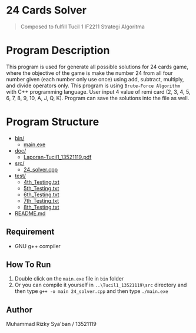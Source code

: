 # 24 Cards Solver
> Composed to fulfill Tucil 1 IF2211 Strategi Algoritma

# Program Description
This program is used for generate all possible solutions for 24 cards game, where the objective of the game is make the number 24 from all four number given (each number only use once) using add, subtract, multiply, and divide operators only. This program is using `Brute-Force Algorithm` with C++ programming language. User input 4 value of remi card (2, 3, 4, 5, 6, 7, 8, 9, 10, A, J, Q, K). Program can save the solutions into the file as well.

# Program Structure
* [bin/](./Tucil1_13521119/bin)
  * [main.exe](./Tucil1_13521119/bin/main.exe)
* [doc/](./Tucil1_13521119/doc)
  * [Laporan-Tucil1_13521119.pdf](./Tucil1_13521119/doc/Laporan-Tucil1_13521119.pdf)
* [src/](./Tucil1_13521119/src)
  * [24_solver.cpp](./Tucil1_13521119/src/24_solver.cpp)
* [test/](./Tucil1_13521119/test)
  * [4th_Testing.txt](./Tucil1_13521119/tree/main/test/4th_Testing.txt)
  * [5th_Testing.txt](./Tucil1_13521119/tree/main/test/5th_Testing.txt)
  * [6th_Testing.txt](./Tucil1_13521119/tree/main/test/6th_Testing.txt)
  * [7th_Testing.txt](./Tucil1_13521119/tree/main/test/7th_Testing.txt)
  * [8th_Testing.txt](./Tucil1_13521119/tree/main/test/8th_Testing.txt)
* [README.md](./Tucil1_13521119/README.md)

## Requirement
- GNU g++ compiler

## How To Run
1. Double click on the `main.exe` file in `bin` folder
2. Or you can compile it yourself in `..\Tucil1_13521119\src` directory and then type `g++ -o main 24_solver.cpp` and then type `./main.exe`

## Author
Muhammad Rizky Sya'ban / 13521119
